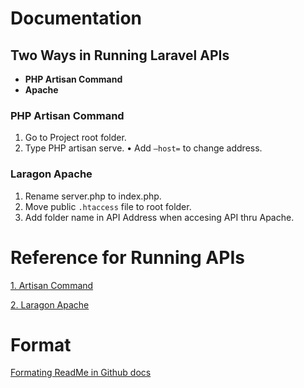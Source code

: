
# Documentation
## Two Ways in Running Laravel APIs
- **PHP Artisan Command**
- **Apache**

### PHP Artisan Command
 1. Go to Project root folder.
 2. Type PHP artisan serve.
     •	Add `–host=` to change address.

### Laragon Apache
 1. Rename server.php to index.php.
 2. Move public `.htaccess` file to root folder.
 3. Add folder name in API Address when accesing API thru Apache.


# Reference for Running APIs
 
[1. Artisan Command](https://laravel.com/docs/4.2/quick)

[2. Laragon Apache](https://www.youtube.com/watch?v=RFrnm5VAoP4)


# Format
[Formating ReadMe in Github docs](https://docs.github.com/en/get-started/writing-on-github/getting-started-with-writing-and-formatting-on-github/basic-writing-and-formatting-syntax)

